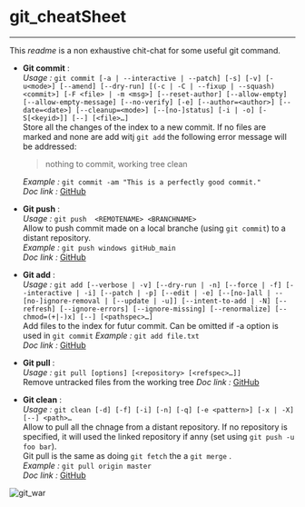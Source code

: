 ﻿# git_cheatSheet

***

This *readme* is a non exhaustive chit-chat for some useful git command.

* **Git commit** :  
    *Usage :* ```git commit [-a | --interactive | --patch] [-s] [-v] [-u<mode>] [--amend]
	   [--dry-run] [(-c | -C | --fixup | --squash) <commit>]
	   [-F <file> | -m <msg>] [--reset-author] [--allow-empty]
	   [--allow-empty-message] [--no-verify] [-e] [--author=<author>]
	   [--date=<date>] [--cleanup=<mode>] [--[no-]status]
	   [-i | -o] [-S[<keyid>]] [--] [<file>…​] ```  
    Store all the changes of the index to a new commit. If no files are marked and none are add witj ```git add``` the following error message will be addressed:  
    >nothing to commit, working tree clean  

    *Example :* ```git commit -am "This is a perfectly good commit."```  
    *Doc link :* [GitHub](https://git-scm.com/docs/git-commit)   

* **Git push** :  
    *Usage :* ```git push  <REMOTENAME> <BRANCHNAME> ```  
    Allow to push commit made on a local branche (using ```git commit```) to a distant repository.  
    *Example :* ```git push windows gitHub_main```  
    *Doc link :* [GitHub](https://git-scm.com/docs/git-push)  
	
* **Git add** :  
    *Usage :* ```git add [--verbose | -v] [--dry-run | -n] [--force | -f] [--interactive | -i] [--patch | -p]
	  [--edit | -e] [--[no-]all | --[no-]ignore-removal | [--update | -u]]
	  [--intent-to-add | -N] [--refresh] [--ignore-errors] [--ignore-missing] [--renormalize]
	  [--chmod=(+|-)x] [--] [<pathspec>…​]```  
    Add files to the index for futur commit. Can be omitted if -a option is used in ``git commit``
    *Example :* ```git add file.txt```  
    *Doc link :* [GitHub](https://git-scm.com/docs/git-add)  

* **Git pull** :  
    *Usage :* ```git pull [options] [<repository> [<refspec>…​]]```  
    Remove untracked files from the working tree
    *Doc link :* [GitHub](https://git-scm.com/docs/git-clean)  


* **Git clean** :  
    *Usage :* ```git clean [-d] [-f] [-i] [-n] [-q] [-e <pattern>] [-x | -X] [--] <path>…​```  
    Allow to pull all the chnage from a distant repository. If no repository is specified, it will used the linked repository if anny (set using ```git push -u foo bar```).  
    Git pull is the same as doing ```git fetch``` the a ```git merge``` .  
    *Example :* ```git pull origin master```  
    *Doc link :* [GitHub](https://git-scm.com/docs/git-pull)  


![git_war](https://i.pinimg.com/564x/fa/9b/ba/fa9bba627b338331730168e13b70b935.jpg)